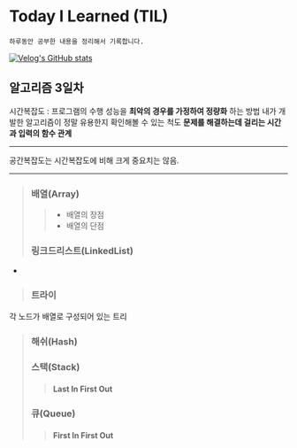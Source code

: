# Today I Learned (TIL)
    하루동안 공부한 내용을 정리해서 기록합니다.
[![Velog's GitHub stats](https://velog-readme-stats.vercel.app/api/badge?name=kisyam)](https://velog.io/@kisyam) 
## 알고리즘 3일차
시간복잡도 : 프로그램의 수행 성능을 **최악의 경우를 가정하여 정량화** 하는 방법
내가 개발한 알고리즘이 정말 유용한지 확인해볼 수 있는 척도 **문제를 해결하는데 걸리는 시간과 입력의 함수 관계**
<hr>
공간복잡도는 시간복잡도에 비해 크게 중요치는 않음.
<hr>

> ### 배열(Array)
>> + 배열의 장점
>> + 배열의 단점
> ### 링크드리스트(LinkedList)
- 
> ### 트라이
각 노드가 배열로 구성되어 있는 트리

> ### 해쉬(Hash)
>> 
>### 스택(Stack)
>> #### Last In First Out 
 >### 큐(Queue)
 >> #### First In First Out
